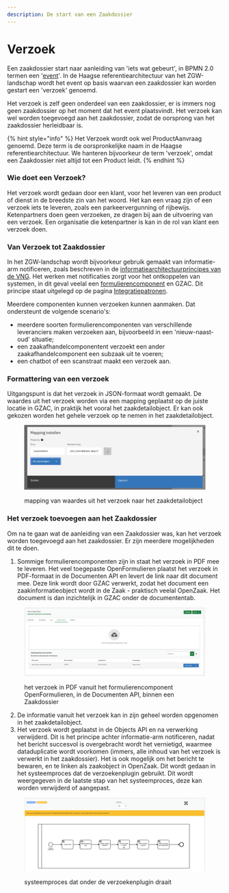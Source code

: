 ```yaml
---
description: De start van een Zaakdossier
---
```


# Verzoek

Een zaakdossier start naar aanleiding van  'iets wat gebeurt', in BPMN 2.0 termen een '[event](https://www.bpmnquickguide.com/view-bpmn-quick-guide/)'. In de Haagse referentiearchitectuur van het ZGW-landschap wordt het event op basis waarvan een zaakdossier kan worden gestart een 'verzoek' genoemd.&#x20;

Het verzoek is zelf geen onderdeel van een zaakdossier, er is immers nog geen zaakdossier op het moment dat het event plaatsvindt. Het verzoek kan wel worden toegevoegd aan het zaakdossier, zodat de oorsprong van het zaakdossier herleidbaar is.&#x20;

{% hint style="info" %}
Het Verzoek wordt ook wel ProductAanvraag genoemd. Deze term is de oorspronkelijke naam in de Haagse referentiearchitectuur. We hanteren bijvoorkeur de term 'verzoek', omdat een Zaakdossier niet altijd tot een Product leidt.&#x20;
{% endhint %}

### Wie doet een Verzoek?

Het verzoek wordt gedaan door een klant, voor het leveren van een product of dienst in de breedste zin van het woord. Het kan een vraag zijn of een verzoek iets te leveren, zoals een parkeervergunning of rijbewijs. Ketenpartners doen geen verzoeken, ze dragen bij aan de uitvoering van een verzoek. Een organisatie die ketenpartner is kan in de rol van klant een verzoek doen.

### Van Verzoek tot Zaakdossier

In het ZGW-landschap wordt bijvoorkeur gebruik gemaakt van informatie-arm notificeren, zoals beschreven in de [informatiearchitectuurprincipes van de VNG](https://componentencatalogus.commonground.nl/20190130\_-\_Common\_Ground\_-\_Informatiearchitectuurprincipes.pdf). Het werken met notificaties zorgt voor het ontkoppelen van systemen, in dit geval veelal een [formulierencomponent](https://www.gemmaonline.nl/index.php/GEMMA2/0.9/id-5c9f683b-4454-4e3e-b93c-da50dfd6934a) en GZAC. Dit principe staat uitgelegd op de pagina [Integratiepatronen](https://gzac.gitbook.io/product-docs/kennisbank/werken-met-componenten/integratiepatronen).&#x20;

Meerdere componenten kunnen verzoeken kunnen aanmaken. Dat ondersteunt de volgende scenario's:&#x20;

* meerdere soorten formulierencomponenten van verschillende leveranciers maken verzoeken aan, bijvoorbeeld in een 'nieuw-naast-oud' situatie;&#x20;
* een zaakafhandelcomponentent verzoekt een ander zaakafhandelcomponent een subzaak uit te voeren;
* een chatbot of een scanstraat maakt een verzoek aan.&#x20;

### **Formattering van een verzoek**

Uitgangspunt is dat het verzoek in JSON-formaat wordt gemaakt. De waardes uit het verzoek worden via een mapping geplaatst op de juiste locatie in GZAC, in praktijk het vooral het zaakdetailobject. Er kan ook gekozen worden het gehele verzoek op te nemen in het zaakdetailobject.&#x20;

<figure><img src="../../.gitbook/assets/Screenshot 2023-06-16 at 14.37.06.png" alt=""><figcaption><p>mapping van waardes uit het verzoek naar het zaakdetailobject</p></figcaption></figure>

### Het verzoek toevoegen aan het Zaakdossier

Om na te gaan wat de aanleiding van een Zaakdossier was, kan het verzoek worden toegevoegd aan het zaakdossier. Er zijn meerdere mogelijkheden dit te doen.&#x20;

1. Sommige formulierencomponenten zijn in staat het verzoek in PDF mee te leveren. Het veel toegepaste OpenFormulieren plaatst het verzoek in PDF-formaat in de Documenten API en levert de link naar dit document mee. Deze link wordt door GZAC verwerkt, zodat het document een zaakinformatieobject wordt in de Zaak - praktisch veelal OpenZaak. Het document is dan inzichtelijk in GZAC onder de documententab.&#x20;

<figure><img src="../../.gitbook/assets/Screenshot 2023-06-16 at 14.46.50.png" alt=""><figcaption><p>het verzoek in PDF vanuit het formulierencomponent OpenFormulieren, in de Documenten API, binnen een Zaakdossier</p></figcaption></figure>

2. De informatie vanuit het verzoek kan in zijn geheel worden opgenomen in het zaakdetailobject.
3. Het verzoek wordt geplaatst in de Objects API en na verwerking verwijderd. Dit is het principe achter informatie-arm notificeren, nadat het bericht succesvol is overgebracht wordt het vernietigd, waarmee dataduplicatie wordt voorkomen (immers, alle inhoud van het verzoek is verwerkt in het zaakdossier). Het is ook mogelijk om het bericht te bewaren, en te linken als zaakobject in OpenZaak. Dit wordt gedaan in het systeemproces dat de verzoekenplugin gebruikt. Dit wordt weergegeven in de laatste stap van het systeemproces, deze kan worden verwijderd of aangepast.&#x20;

<figure><img src="../../.gitbook/assets/Screenshot 2023-06-16 at 14.53.22.png" alt=""><figcaption><p>systeemproces dat onder de verzoekenplugin draait</p></figcaption></figure>

